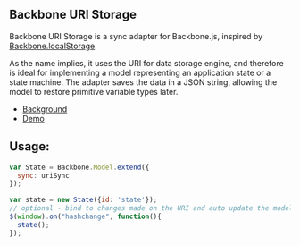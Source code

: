 Backbone URI Storage
----------
Backbone URI Storage is a sync adapter for Backbone.js, inspired by <a href="https://github.com/jeromegn/Backbone.localStorage">Backbone.localStorage</a>.

As the name implies, it uses the URI for data storage engine, and therefore is ideal for implementing a model representing an application state or a state machine.
The adapter saves the data in a JSON string, allowing the model to restore primitive variable types later.

- <a href="http://kilon.org/blog/2012/02/backbone-uri-adapter/">Background</a>
- <a href="http://kilon.org/samples/backbone-uriStorage.html">Demo</a>

Usage:
-------
``` javascript
var State = Backbone.Model.extend({
  sync: uriSync
});

var state = new State({id: 'state'});
// optional - bind to changes made on the URI and auto update the model
$(window).on("hashchange", function(){
  state();
});
```

